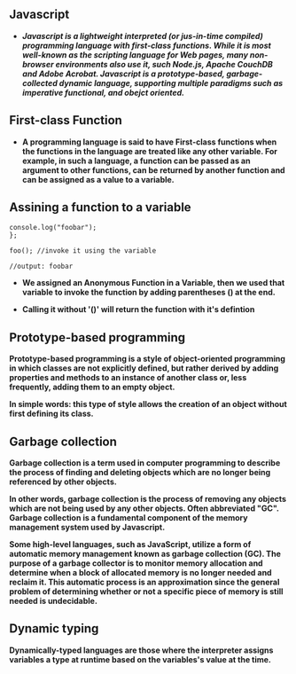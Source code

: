 ## Javascript ##
- ***Javascript is a lightweight interpreted (or jus-in-time compiled) programming language with first-class functions. While it is most well-known as the scripting language for Web pages, many non-browser environments also use it, such Node.js, Apache CouchDB and Adobe Acrobat. Javascript is a prototype-based, garbage-collected dynamic language, supporting multiple paradigms such as imperative functional, and obejct oriented.***

## First-class Function
- **A programming language is said to have First-class functions when the functions in the language are treated like any other variable. For example, in such a language, a function can be passed as an argument to other functions, can be returned by another function and can be assigned as a value to a variable.**

## Assining a function to a variable

```const foo = () => {
console.log("foobar");
};

foo(); //invoke it using the variable

//output: foobar
```
- **We assigned an Anonymous Function in a Variable, then we used that variable to invoke the function by adding parentheses () at the end.**

- **Calling it without '()' will return the function with it's defintion**


## Prototype-based programming
**Prototype-based programming is a style of object-oriented programming in which classes are not explicitly defined, but rather derived by adding properties and methods to an instance of another class or, less frequently, adding them to an empty object.**

**In simple words: this type of style allows the creation of an object without first defining its class.**


## Garbage collection 
**Garbage collection is a term used in computer programming to describe the process of finding and deleting objects which are no longer being referenced by other objects.**


**In other words, garbage collection is the process of removing any objects which are not being used by any other objects. Often abbreviated "GC". Garbage collection is a fundamental component of the memory management system used by Javascript.**

**Some high-level languages, such as JavaScript, utilize a form of automatic memory management known as garbage collection (GC). The purpose of a garbage collector is to monitor memory allocation and determine when a block of allocated memory is no longer needed and reclaim it. This automatic process is an <bold>approximation</bold> since the general problem of determining whether or not a specific piece of memory is still needed is undecidable.**


## Dynamic typing
**Dynamically-typed languages are those where the interpreter assigns variables a type at runtime based on the variables's value at the time.**
